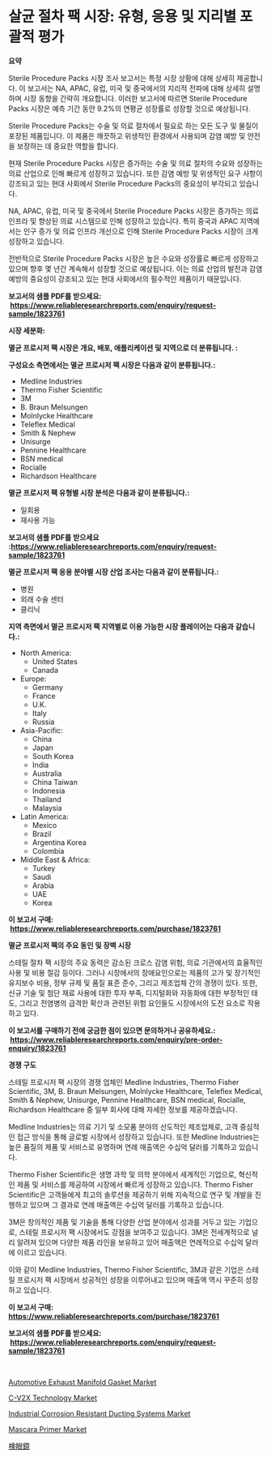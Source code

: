 <p><h1>살균 절차 팩 시장: 유형, 응용 및 지리별 포괄적 평가</h1></p><p><strong>요약</strong></p>
<p><p>Sterile Procedure Packs 시장 조사 보고서는 특정 시장 상황에 대해 상세히 제공합니다. 이 보고서는 NA, APAC, 유럽, 미국 및 중국에서의 지리적 전파에 대해 상세히 설명하며 시장 동향을 간략히 개요합니다. 이러한 보고서에 따르면 Sterile Procedure Packs 시장은 예측 기간 동안 9.2%의 연평균 성장률로 성장할 것으로 예상됩니다.</p><p>Sterile Procedure Packs는 수술 및 의료 절차에서 필요로 하는 모든 도구 및 물질이 포장된 제품입니다. 이 제품은 깨끗하고 위생적인 환경에서 사용되며 감염 예방 및 안전을 보장하는 데 중요한 역할을 합니다.</p><p>현재 Sterile Procedure Packs 시장은 증가하는 수술 및 의료 절차의 수요와 성장하는 의료 산업으로 인해 빠르게 성장하고 있습니다. 또한 감염 예방 및 위생적인 요구 사항이 강조되고 있는 현대 사회에서 Sterile Procedure Packs의 중요성이 부각되고 있습니다.</p><p>NA, APAC, 유럽, 미국 및 중국에서 Sterile Procedure Packs 시장은 증가하는 의료 인프라 및 향상된 의료 시스템으로 인해 성장하고 있습니다. 특히 중국과 APAC 지역에서는 인구 증가 및 의료 인프라 개선으로 인해 Sterile Procedure Packs 시장이 크게 성장하고 있습니다.</p><p>전반적으로 Sterile Procedure Packs 시장은 높은 수요와 성장률로 빠르게 성장하고 있으며 향후 몇 년간 계속해서 성장할 것으로 예상됩니다. 이는 의료 산업의 발전과 감염 예방의 중요성이 강조되고 있는 현대 사회에서의 필수적인 제품이기 때문입니다.</p></p>
<p><strong>보고서의 샘플 PDF를 받으세요: &nbsp;<a href="https://www.reliableresearchreports.com/enquiry/request-sample/1823761">https://www.reliableresearchreports.com/enquiry/request-sample/1823761</a></strong></p>
<p><strong>시장 세분화:</strong></p>
<p><strong> 멸균 프로시저 팩 시장은 개요, 배포, 애플리케이션 및 지역으로 더 분류됩니다. :</strong></p>
<p><strong>구성요소 측면에서는 멸균 프로시저 팩 시장은 다음과 같이 분류됩니다.:</strong></p>
<p><ul><li>Medline Industries</li><li>Thermo Fisher Scientific</li><li>3M</li><li>B. Braun Melsungen</li><li>Molnlycke Healthcare</li><li>Teleflex Medical</li><li>Smith & Nephew</li><li>Unisurge</li><li>Pennine Healthcare</li><li>BSN medical</li><li>Rocialle</li><li>Richardson Healthcare</li></ul></p>
<p><strong> 멸균 프로시저 팩 유형별 시장 분석은 다음과 같이 분류됩니다.:</strong></p>
<p><ul><li>일회용</li><li>재사용 가능</li></ul></p>
<p><strong>보고서의 샘플 PDF를 받으세요 :<a href="https://www.reliableresearchreports.com/enquiry/request-sample/1823761">https://www.reliableresearchreports.com/enquiry/request-sample/1823761</a></strong></p>
<p><strong> 멸균 프로시저 팩 응용 분야별 시장 산업 조사는 다음과 같이 분류됩니다.:</strong></p>
<p><ul><li>병원</li><li>외래 수술 센터</li><li>클리닉</li></ul></p>
<p><strong>지역 측면에서 멸균 프로시저 팩 지역별로 이용 가능한 시장 플레이어는 다음과 같습니다.:</strong></p>
<p><ul>
    <li>
        North America:
        <ul>
            <li>United States</li>
            <li>Canada</li>
        </ul>
    </li>
    <li>
        Europe:
        <ul>
            <li>Germany</li>
            <li>France</li>
            <li>U.K.</li>
            <li>Italy</li>
            <li>Russia</li>
        </ul>
    </li>
    <li>
        Asia-Pacific:
        <ul>
            <li>China</li>
            <li>Japan</li>
            <li>South Korea</li>
            <li>India</li>
            <li>Australia</li>
            <li>China Taiwan</li>
            <li>Indonesia</li>
            <li>Thailand</li>
            <li>Malaysia</li>
        </ul>
    </li>
    <li>
        Latin America:
        <ul>
            <li>Mexico</li>
            <li>Brazil</li>
            <li>Argentina Korea</li>
            <li>Colombia</li>
        </ul>
    </li>
    <li>
        Middle East & Africa:
        <ul>
            <li>Turkey</li>
            <li>Saudi</li>
            <li>Arabia</li>
            <li>UAE</li>
            <li>Korea</li>
        </ul>
    </li>
    </ul></p>
<p><strong>이 보고서 구매: &nbsp;<a href="https://www.reliableresearchreports.com/purchase/1823761">https://www.reliableresearchreports.com/purchase/1823761</a></strong></p>
<p><strong>멸균 프로시저 팩의 주요 동인 및 장벽 시장</strong></p>
<p><p>스테릴 절차 팩 시장의 주요 동력은 감소된 크로스 감염 위험, 의료 기관에서의 효율적인 사용 및 비용 절감 등이다. 그러나 시장에서의 장애요인으로는 제품의 고가 및 장기적인 유지보수 비용, 정부 규제 및 품질 표준 준수, 그리고 제조업체 간의 경쟁이 있다. 또한, 신규 기술 및 첨단 재료 사용에 대한 투자 부족, 디지털화와 자동화에 대한 부정적인 태도, 그리고 전염병의 급격한 확산과 관련된 위험 요인들도 시장에서의 도전 요소로 작용하고 있다.</p></p>
<p><strong>이 보고서를 구매하기 전에 궁금한 점이 있으면 문의하거나 공유하세요.: &nbsp;<a href="https://www.reliableresearchreports.com/enquiry/pre-order-enquiry/1823761">https://www.reliableresearchreports.com/enquiry/pre-order-enquiry/1823761</a></strong></p>
<p><strong>경쟁 구도</strong></p>
<p><p>스테릴 프로시저 팩 시장의 경쟁 업체인 Medline Industries, Thermo Fisher Scientific, 3M, B. Braun Melsungen, Molnlycke Healthcare, Teleflex Medical, Smith & Nephew, Unisurge, Pennine Healthcare, BSN medical, Rocialle, Richardson Healthcare 중 일부 회사에 대해 자세한 정보를 제공하겠습니다.</p><p>Medline Industries는 의료 기기 및 소모품 분야의 선도적인 제조업체로, 고객 중심적인 접근 방식을 통해 글로벌 시장에서 성장하고 있습니다. 또한 Medline Industries는 높은 품질의 제품 및 서비스로 유명하며 연례 매출액은 수십억 달러를 기록하고 있습니다.</p><p>Thermo Fisher Scientific은 생명 과학 및 의학 분야에서 세계적인 기업으로, 혁신적인 제품 및 서비스를 제공하여 시장에서 빠르게 성장하고 있습니다. Thermo Fisher Scientific은 고객들에게 최고의 솔루션을 제공하기 위해 지속적으로 연구 및 개발을 진행하고 있으며 그 결과로 연례 매출액은 수십억 달러를 기록하고 있습니다.</p><p>3M은 창의적인 제품 및 기술을 통해 다양한 산업 분야에서 성과를 거두고 있는 기업으로, 스테릴 프로시저 팩 시장에서도 강점을 보여주고 있습니다. 3M은 전세계적으로 널리 알려져 있으며 다양한 제품 라인을 보유하고 있어 매출액은 연례적으로 수십억 달러에 이르고 있습니다.</p><p>이와 같이 Medline Industries, Thermo Fisher Scientific, 3M과 같은 기업은 스테릴 프로시저 팩 시장에서 성공적인 성장을 이루어내고 있으며 매출액 역시 꾸준히 성장하고 있습니다.</p></p>
<p><strong>이 보고서 구매: &nbsp; <a href="https://www.reliableresearchreports.com/purchase/1823761">https://www.reliableresearchreports.com/purchase/1823761</a></strong></p>
<p><strong>보고서의 샘플 PDF를 받으세요: &nbsp;<a href="https://www.reliableresearchreports.com/enquiry/request-sample/1823761">https://www.reliableresearchreports.com/enquiry/request-sample/1823761</a></strong><strong></strong></p>
<p>&nbsp;</p>
<p><p><a href="https://eight-handstand-8fb.notion.site/Automotive-Exhaust-Manifold-Gasket-Market-Provides-Detailed-Segmentation-of-this-Market-based-on-Typ-3492c6ae917340a6a999b2dfe32015c3">Automotive Exhaust Manifold Gasket Market</a></p><p><a href="https://issuu.com/reportprime-2/docs/c-v2x-technology-market-size-2030.pptx">C-V2X Technology Market</a></p><p><a href="https://issuu.com/reportprime-2/docs/industrial-corrosion-resistant-ducting-systems-mar">Industrial Corrosion Resistant Ducting Systems Market</a></p><p><a href="https://github.com/CliffMedina6/Market-Research-Report-List-4/blob/main/mascara-primer-market.md">Mascara Primer Market</a></p><p><a href="https://github.com/cbigkbh02719/Market-Research-Report-List-1/blob/main/41353925147.md">検眼鏡</a></p></p>